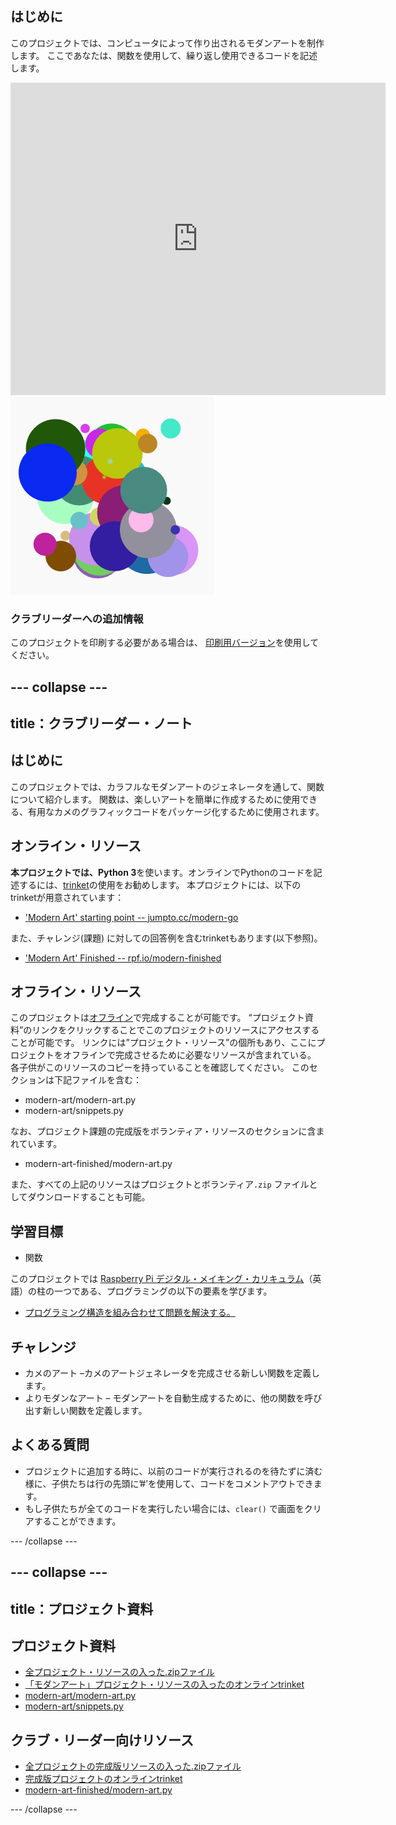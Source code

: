 ## はじめに

このプロジェクトでは、コンピュータによって作り出されるモダンアートを制作します。 ここであなたは、関数を使用して、繰り返し使用できるコードを記述します。

<div class="trinket">
  <iframe src="https://trinket.io/embed/python/47bbc2fc2b?outputOnly=true&start=result" width="600" height="500" frameborder="0" marginwidth="0" marginheight="0" allowfullscreen>
  </iframe>
  <img src="images/modern-finished.png">
</div>

### クラブリーダーへの追加情報

このプロジェクトを印刷する必要がある場合は、 [印刷用バージョン](https://projects.raspberrypi.org/en/projects/modern-art/print)を使用してください。

## \--- collapse \---

## title：クラブリーダー・ノート

## はじめに

このプロジェクトでは、カラフルなモダンアートのジェネレータを通して、関数について紹介します。 関数は、楽しいアートを簡単に作成するために使用できる、有用なカメのグラフィックコードをパッケージ化するために使用されます。

## オンライン・リソース

**本プロジェクトでは、Python 3**を使います。オンラインでPythonのコードを記述するには、[trinket](https://trinket.io/)の使用をお勧めします。 本プロジェクトには、以下のtrinketが用意されています：

* ['Modern Art' starting point -- jumpto.cc/modern-go](http://jumpto.cc/modern-go)

また、チャレンジ(課題) に対しての回答例を含むtrinketもあります(以下参照)。

* ['Modern Art' Finished -- rpf.io/modern-finished](https://rpf.io/modern-finished)

## オフライン・リソース

このプロジェクトは[オフライン](https://www.codeclubprojects.org/en-GB/resources/python-working-offline/)で完成することが可能です。 “プロジェクト資料”のリンクをクリックすることでこのプロジェクトのリソースにアクセスすることが可能です。 リンクには”プロジェクト・リソース”の個所もあり、ここにプロジェクトをオフラインで完成させるために必要なリソースが含まれている。 各子供がこのリソースのコピーを持っていることを確認してください。 このセクションは下記ファイルを含む：

* modern-art/modern-art.py
* modern-art/snippets.py

なお、プロジェクト課題の完成版をボランティア・リソースのセクションに含まれています。

* modern-art-finished/modern-art.py

また、すべての上記のリソースはプロジェクトとボランティア`.zip` ファイルとしてダウンロードすることも可能。

## 学習目標

* 関数

このプロジェクトでは [Raspberry Pi デジタル・メイキング・カリキュラム](http://rpf.io/curriculum)（英語）の柱の一つである、プログラミングの以下の要素を学びます。

* [プログラミング構造を組み合わせて問題を解決する。](https://www.raspberrypi.org/curriculum/programming/builder)

## チャレンジ

* カメのアート –カメのアートジェネレータを完成させる新しい関数を定義します。
* よりモダンなアート – モダンアートを自動生成するために、他の関数を呼び出す新しい関数を定義します。

## よくある質問

* プロジェクトに追加する時に、以前のコードが実行されるのを待たずに済む様に、子供たちは行の先頭に’#’を使用して、コードをコメントアウトできます。
* もし子供たちが全てのコードを実行したい場合には、`clear()` で画面をクリアすることができます。 

\--- /collapse \---

## \--- collapse \---

## title：プロジェクト資料

## プロジェクト資料

* [全プロジェクト・リソースの入った.zipファイル](resources/modern-art-project-resources.zip)
* [「モダンアート」プロジェクト・リソースの入ったのオンラインtrinket](http://jumpto.cc/modern-go)
* [modern-art/modern-art.py](resources/modern-art-modern-art.py)
* [modern-art/snippets.py](resources/modern-art-snippets.py)

## クラブ・リーダー向けリソース

* [全プロジェクトの完成版リソースの入った.zipファイル](resources/modern-art-volunteer-resources.zip)
* [完成版プロジェクトのオンラインtrinket](https://trinket.io/python/47bbc2fc2b)
* [modern-art-finished/modern-art.py](resources/modern-art-finished-modern-art.py)

\--- /collapse \---